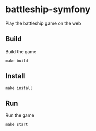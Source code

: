 # battleship-symfony
Play the battleship game on the web

## Build

Build the game

```
make build
```

## Install

```
make install
```

## Run

Run the game

```
make start
```
